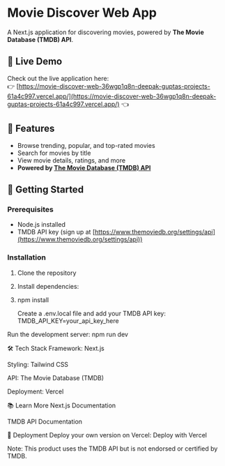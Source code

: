 # Movie Discover Web App  

A Next.js application for discovering movies, powered by **The Movie Database (TMDB) API**.  

## 🌟 Live Demo  

Check out the live application here:  
👉 [https://movie-discover-web-36wgp1q8n-deepak-guptas-projects-61a4c997.vercel.app/](https://movie-discover-web-36wgp1q8n-deepak-guptas-projects-61a4c997.vercel.app/) 👈  

## 📌 Features  
- Browse trending, popular, and top-rated movies  
- Search for movies by title  
- View movie details, ratings, and more  
- **Powered by [The Movie Database (TMDB) API](https://www.themoviedb.org/)**  

## 🚀 Getting Started  

### Prerequisites  
- Node.js installed  
- TMDB API key (sign up at [https://www.themoviedb.org/settings/api](https://www.themoviedb.org/settings/api))  

### Installation  
1. Clone the repository  
2. Install dependencies:  

3. npm install

      Create a .env.local file and add your TMDB API key:
TMDB_API_KEY=your_api_key_here


Run the development server:
npm run dev

🛠️ Tech Stack
Framework: Next.js

Styling: Tailwind CSS

API: The Movie Database (TMDB)

Deployment: Vercel

📚 Learn More
Next.js Documentation

TMDB API Documentation

🚀 Deployment
Deploy your own version on Vercel:
Deploy with Vercel

Note: This product uses the TMDB API but is not endorsed or certified by TMDB.

